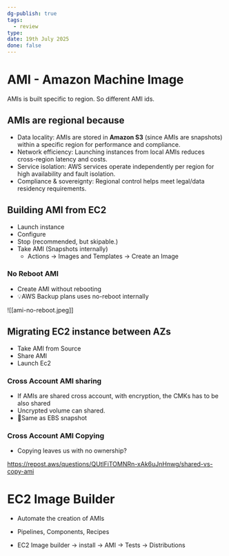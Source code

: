 ```yaml
---
dg-publish: true
tags:
  - review
type: 
date: 19th July 2025
done: false
---
```


# AMI - Amazon Machine Image
AMIs is built specific to region. So different AMI ids.
## **AMIs are regional because**
- Data locality: AMIs are stored in **Amazon S3** (since AMIs are snapshots) within a specific region for performance and compliance.
- Network efficiency: Launching instances from local AMIs reduces cross-region latency and costs.
- Service isolation: AWS services operate independently per region for high availability and fault isolation.
- Compliance & sovereignty: Regional control helps meet legal/data residency requirements.
## Building AMI from EC2
- Launch instance
- Configure
- Stop (recommended, but skipable.)
- Take AMI (Snapshots internally)
    - Actions -> Images and Templates -> Create an Image

### No Reboot AMI
- Create AMI without rebooting
- 💡AWS Backup plans uses no-reboot internally

![[ami-no-reboot.jpeg]]

## Migrating EC2 instance between AZs
- Take AMI from Source
- Share AMI
- Launch Ec2

### Cross Account AMI sharing
- If AMIs are shared cross account, with encryption, the CMKs has to be also shared
- Uncrypted volume can shared. 
- 🚨Same as EBS snapshot

### Cross Account AMI Copying
- Copying leaves us with no ownership?

https://repost.aws/questions/QUtlFiTOMNRn-xAk6uJnHnwg/shared-vs-copy-ami

# EC2 Image Builder
- Automate the creation of AMIs
- Pipelines, Components, Recipes

- EC2 Image builder -> install -> AMI -> Tests -> Distributions

